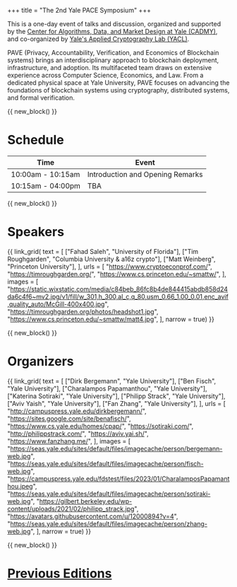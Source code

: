 +++
title = "The 2nd Yale PACE Symposium"
+++

This is a one-day event of talks and discussion, organized and supported by the [Center for Algorithms, Data, and Market Design at Yale (CADMY)](https://cadmy.yale.edu/), and co-organized by [Yale's Applied Cryptography Lab (YACL)](https://yacl.cs.yale.edu/).

PAVE (Privacy, Accountability, Verification, and Economics of Blockchain systems) brings an interdisciplinary approach to blockchain deployment, infrastructure, and adoption.
Its multifaceted team draws on extensive experience across Computer Science, Economics, and Law.
From a dedicated physical space at Yale University, PAVE focuses on advancing the foundations of blockchain systems using cryptography, distributed systems, and formal verification.


{{ new_block() }}


# Schedule

| Time             | Event            |
| ---------------- | ---------------- |
| 10:00am - 10:15am | Introduction and Opening Remarks |
| 10:15am - 04:00pm  | TBA        |


{{ new_block() }}


# Speakers

{{ link_grid(
    text = [
        ["Fahad Saleh", "University of Florida"],
        ["Tim Roughgarden", "Columbia University & a16z crypto"],
        ["Matt Weinberg", "Princeton University"],
    ],
    urls = [
        "https://www.cryptoeconprof.com/",
        "https://timroughgarden.org/",
        "https://www.cs.princeton.edu/~smattw/",
    ],
    images = [
        "https://static.wixstatic.com/media/c84beb_86fc8b4de844415abdb858d24da6c4f6~mv2.jpg/v1/fill/w_301,h_300,al_c,q_80,usm_0.66_1.00_0.01,enc_avif,quality_auto/McGill-400x400.jpg",
        "https://timroughgarden.org/photos/headshot1.jpg",
        "https://www.cs.princeton.edu/~smattw/matt4.jpg",
    ],
    narrow = true) }}


{{ new_block() }}


# Organizers

{{ link_grid(
    text = [
        ["Dirk Bergemann", "Yale University"],
        ["Ben Fisch", "Yale University"],
        ["Charalampos Papamanthou", "Yale University"],
        ["Katerina Sotiraki", "Yale University"],
        ["Philipp Strack", "Yale University"],
        ["Aviv Yaish", "Yale University"],
        ["Fan Zhang", "Yale University"],
    ],
    urls = [
        "http://campuspress.yale.edu/dirkbergemann/",
        "https://sites.google.com/site/benafisch/",
        "https://www.cs.yale.edu/homes/cpap/",
        "https://sotiraki.com/",
        "http://philippstrack.com/",
        "https://aviv.yai.sh/",
        "https://www.fanzhang.me/",
    ],
    images = [
        "https://seas.yale.edu/sites/default/files/imagecache/person/bergemann-web.jpg",
        "https://seas.yale.edu/sites/default/files/imagecache/person/fisch-web.jpg",
        "https://campuspress.yale.edu/fdstest/files/2023/01/CharalamposPapamanthou.jpeg",
        "https://seas.yale.edu/sites/default/files/imagecache/person/sotiraki-web.jpg",
        "https://gilbert.berkeley.edu/wp-content/uploads/2021/02/philipp_strack.jpg",
        "https://avatars.githubusercontent.com/u/12000894?v=4",
        "https://seas.yale.edu/sites/default/files/imagecache/person/zhang-web.jpg",
    ],
    narrow = true) }}


{{ new_block() }}


# [Previous Editions](./previous)